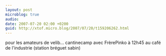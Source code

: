 ```yaml
---
layout: post
microblog: true
audio: 
date: 2007-07-20 02:00 +0200
guid: http://xtof.micro.blog/2007/07/20/t159206262.html
---
```

pour les amateurs de velib... cantinecamp avec FrèrePinko à 12h45 au café de l'industrie (station bréguet sabin)
